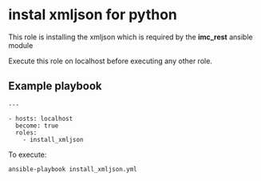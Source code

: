 # instal xmljson for python
This role is installing the xmljson which is required by the **imc_rest** ansible module

Execute this role on localhost before executing any other role.

## Example playbook
```
---

- hosts: localhost
  become: true
  roles:
    - install_xmljson
```
To execute:
```
ansible-playbook install_xmljson.yml
```